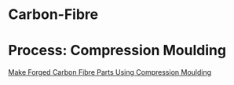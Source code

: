 # Carbon-Fibre

# Process: Compression Moulding
[Make Forged Carbon Fibre Parts Using Compression Moulding](https://youtu.be/25PmqM24HEk)
